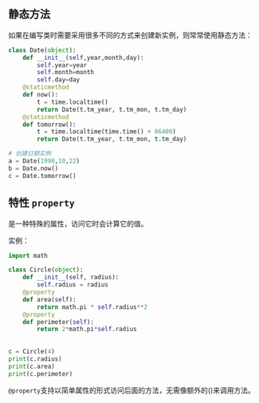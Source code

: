 ## 静态方法

如果在编写类时需要采用很多不同的方式来创建新实例，则常常使用静态方法：

```python
class Date(object):
    def __init__(self,year,month,day):
        self.year=year
        self.month=month
        self.day=day
    @staticmethod
    def now():
        t = time.localtime()
        return Date(t.tm_year, t.tm_mon, t.tm_day)
    @staticmethod
    def tomorrow():
        t = time.localtime(time.time() + 86400)
        return Date(t.tm_year, t.tm_mon, t.tm_day)

# 创建日期实例
a = Date(1990,10,22)
b = Date.now()
c = Date.tomorrow()
```


## 特性 `property`

是一种特殊的属性，访问它时会计算它的值。

实例：

```python
import math

class Circle(object):
    def __init__(self, radius):
        self.radius = radius
    @property
    def area(self):
        return math.pi * self.radius**2
    @property
    def perimeter(self):
        return 2*math.pi*self.radius
    
    
c = Circle(4)
print(c.radius)
print(c.area)
print(c.perimeter)

```

`@property`支持以简单属性的形式访问后面的方法，无需像额外的()来调用方法。